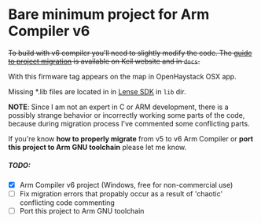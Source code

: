 # Bare minimum project for Arm Compiler v6 

~~To build with v6 compiler you'll need to slightly modify the code. The [guide to project migration](https://www.keil.com/appnotes/files/apnt_298.pdf) is available on Keil website and in `docs`.~~

With this firmware tag appears on the map in OpenHaystack OSX app.

Missing *.lib files are located in in [Lense SDK](../SDK) in `lib` dir.

**NOTE**: Since I am not an expert in C or ARM development, there is a possibly strange behavior or incorrectly working some parts of the code, because during migration process I've commented some conflicting parts. 

If you're know **how to properly migrate** from v5 to v6 Arm Compiler or **port this project to Arm GNU toolchain** please let me know.

##### TODO:

- [x] Arm Compiler v6 project (Windows, free for non-commercial use)
- [ ] Fix migration errors that propably occur as a result of 'chaotic' conflicting code commenting
- [ ] Port this project to Arm GNU toolchain
